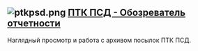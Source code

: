## ![ptkpsd.png](http://html-applications.bitbucket.org/images/ptkpsd.png)  [ПТК ПСД - Обозреватель отчетности](http://html-applications.bitbucket.org/ptkpsd-browser/readme.html) ##
Наглядный просмотр и работа с архивом посылок ПТК ПСД.
